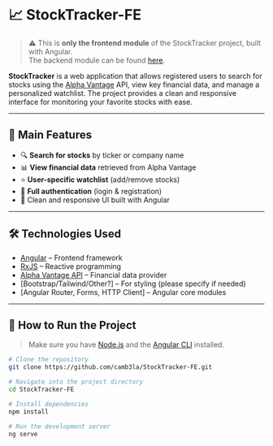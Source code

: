 # 📈 StockTracker-FE

> ⚠️ This is **only the frontend module** of the StockTracker project, built with Angular.  
> The backend module can be found [here](https://github.com/your-backend-repo). <!-- Replace this link with your actual backend repo -->

**StockTracker** is a web application that allows registered users to search for stocks using the [Alpha Vantage](https://www.alphavantage.co/) API, view key financial data, and manage a personalized watchlist. The project provides a clean and responsive interface for monitoring your favorite stocks with ease.

---

## 🚀 Main Features

- 🔍 **Search for stocks** by ticker or company name  
- 📊 **View financial data** retrieved from Alpha Vantage  
- ⭐ **User-specific watchlist** (add/remove stocks)  
- 🔐 **Full authentication** (login & registration)  
- 🧼 Clean and responsive UI built with Angular

---

## 🛠️ Technologies Used

- [Angular](https://angular.io/) – Frontend framework  
- [RxJS](https://rxjs.dev/) – Reactive programming  
- [Alpha Vantage API](https://www.alphavantage.co/) – Financial data provider  
- [Bootstrap/Tailwind/Other?] – For styling (please specify if needed)  
- [Angular Router, Forms, HTTP Client] – Angular core modules

---

## 🔧 How to Run the Project

> Make sure you have [Node.js](https://nodejs.org/) and the [Angular CLI](https://angular.io/cli) installed.

```bash
# Clone the repository
git clone https://github.com/camb3la/StockTracker-FE.git

# Navigate into the project directory
cd StockTracker-FE

# Install dependencies
npm install

# Run the development server
ng serve
